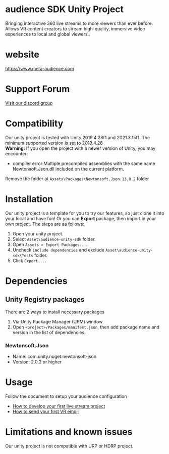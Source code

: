 # audience SDK Unity Project

Bringing interactive 360 live streams to more viewers than ever before.
Allows VR content creators to stream high-quality, immersive video experiences to local and global viewers..

# website
 
 https://www.meta-audience.com
 
# Support Forum

[Visit our discord group](https://discord.gg/T2aKHMGbU2)

# Compatibility

Our unity project is tested with Unity 2019.4.28f1 and 2021.3.15f1. The minimum supported version is set to 2019.4.28  
**Warning:** If you open the project with a newer version of Unity, you may encounter: 
* compiler error:Multiple precompiled assemblies with the same name Newtonsoft.Json.dll included on the current platform.  

Remove the folder at `Assets\Packages\Newtonsoft.Json.13.0.2` folder

# Installation

Our unity project is a template for you to try our features, so just clone it into your local and have fun!
Or you can **Export** package, then import in your own project. The steps are as follows:
1. Open your unity project.
2. Select `Asset\audience-unity-sdk` folder.
3. Open `Assets > Export Packages...`.
4. Uncheck `include dependencies` and exclude `Asset\audience-unity-sdk\Tests` folder.
5. Click `Export...`.

# Dependencies

## Unity Registry packages
There are 2 ways to install necessary packages
1. Via Unity Package Manager (UPM) window
2. Open `<project>/Packages/manifest.json`, then add package name and version in the list of dependencies.

### Newtonsoft.Json
* Name: com.unity.nuget.newtonsoft-json
* Version: 2.0.2 or higher 


# Usage

Follow the document to setup your audience configuration
* [How to develop your first live stream project](Docs/TUTORIAL_LIVESTREAM.md)
* [How to send your first VR emoji](Docs/TUTORIAL_EMOJI.md)

# Limitations and known issues

Our unity project is not compatible with URP or HDRP project.
